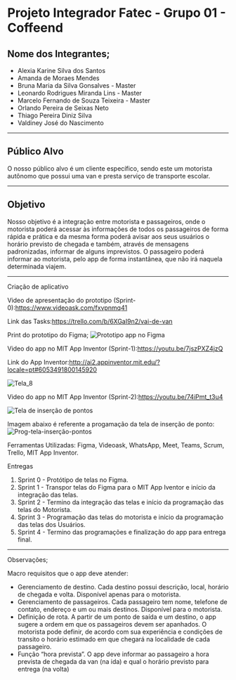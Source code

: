 # __Projeto Integrador Fatec - Grupo 01 - Coffeend__

## __Nome dos Integrantes;__

* Alexia Karine Silva dos Santos
* Amanda de Moraes Mendes
* Bruna Maria da Silva Gonsalves - Master
* Leonardo Rodrigues Miranda Lins - Master
* Marcelo Fernando de Souza Teixeira - Master
* Orlando Pereira de Seixas Neto
* Thiago Pereira Diniz Silva
* Valdiney José do Nascimento
***

## __Público Alvo__

O nosso público alvo é um cliente específico, sendo este um motorista autônomo que possui uma van e presta serviço de transporte escolar.
***
## **Objetivo**

Nosso objetivo é a integração entre motorista e passageiros, onde o motorista poderá acessar às informações de todos os passageiros de forma rápida e prática e da mesma forma poderá avisar aos seus usuários o horário previsto de chegada e também, através de mensagens padronizadas, informar de alguns imprevistos. O passageiro poderá informar ao motorista, pelo app de forma instantânea, que não irá naquela determinada viajem.

***
Criação de aplicativo

Video de apresentação do prototipo (Sprint-0):<https://www.videoask.com/fxvpnmq41>

Link das Tasks:<https://trello.com/b/6XGaI9n2/vai-de-van>

Print do prototipo do Figma;
![Prototipo app no Figma](https://user-images.githubusercontent.com/71536881/95781833-fc2e6180-0ca4-11eb-909f-2e9ef1f99272.jpg)

Video do app no MIT App Inventor (Sprint-1):<https://youtu.be/7jszPXZ4jzQ>

Link do App Inventor:<http://ai2.appinventor.mit.edu/?locale=pt#6053491800145920>

![Tela_8 ](https://user-images.githubusercontent.com/71536881/96394287-f00c3d80-1197-11eb-9541-7e167fc6474d.jpg)

Video do app no MIT App Inventor (Sprint-2):<https://youtu.be/74iPmt_t3u4>

![Tela de inserção de pontos](https://user-images.githubusercontent.com/71536881/98490674-f9298100-2210-11eb-9224-4c2d6778543c.jpg)

Imagem abaixo é referente a progamação da tela de inserção de ponto:
![Prog-tela-inserção-pontos](https://user-images.githubusercontent.com/71536881/98490179-7b18aa80-220f-11eb-95a6-92f7b8622c21.jpg)

Ferramentas Utilizadas:
Figma, Videoask, WhatsApp, Meet, Teams, Scrum, Trello, MIT App Inventor.


Entregas

1. Sprint 0 - Protótipo de telas no Figma.
2. Sprint 1 - Transpor telas do Figma para o MIT App Iventor e início da integração das telas.
3. Sprint 2 - Termino da integração das telas e início da programação das telas do Motorista. 
4. Sprint 3 - Programação das telas do motorista e início da programação das telas dos Usuários.
5. Sprint 4 - Termino das programações e finalização do app para entrega final.

***

Observações;

Macro requisitos que o app deve atender:

* Gerenciamento de destino. Cada destino possui descrição, local, horário de chegada e volta. Disponível apenas para o motorista.
* Gerenciamento de passageiros. Cada passageiro tem nome, telefone de contato, endereço e um ou mais destinos. Disponível para o motorista.
* Definição de rota. A partir de um ponto de saída e um destino, o app sugere a ordem em que os passageiros devem ser apanhados. O motorista pode definir, de acordo com sua experiência e condições de transito o horário estimado em que chegará na localidade de cada passageiro.
* Função “hora prevista”. O app deve informar ao passageiro a hora prevista de chegada da van (na ida) e qual o horário previsto para entrega (na volta)

